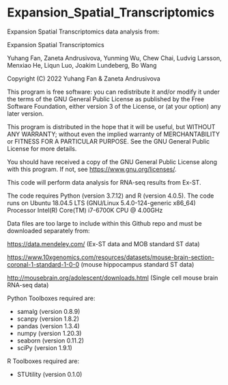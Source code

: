 # Expansion_Spatial_Transcriptomics
Expansion Spatial Transcriptomics data analysis from:

Expansion Spatial Transcriptomics

Yuhang Fan, Zaneta Andrusivova, Yunming Wu, Chew Chai, Ludvig Larsson, Menxiao He, Liqun Luo, Joakim Lundeberg, Bo Wang

Copyright (C) 2022  Yuhang Fan & Zaneta Andrusivova

This program is free software: you can redistribute it and/or modify
it under the terms of the GNU General Public License as published by
the Free Software Foundation, either version 3 of the License, or
(at your option) any later version.

This program is distributed in the hope that it will be useful,
but WITHOUT ANY WARRANTY; without even the implied warranty of
MERCHANTABILITY or FITNESS FOR A PARTICULAR PURPOSE.  See the
GNU General Public License for more details.

You should have received a copy of the GNU General Public License
along with this program.  If not, see <https://www.gnu.org/licenses/>.

This code will perform data analysis for RNA-seq results from Ex-ST.

The code requires Python (version 3.7.12) and R (version 4.0.5).
The code runs on Ubuntu 18.04.5 LTS (GNU/Linux 5.4.0-124-generic x86_64)
Processor Intel(R) Core(TM) i7-6700K CPU @ 4.00GHz
 
Data files are too large to include within this Github repo and must be
downloaded separately from:

https://data.mendeley.com/ (Ex-ST data and MOB standard ST data)

https://www.10xgenomics.com/resources/datasets/mouse-brain-section-coronal-1-standard-1-0-0 (mouse hippocampus standard ST data)

http://mousebrain.org/adolescent/downloads.html (Single cell mouse brain RNA-seq data)


Python Toolboxes required are:
- samalg (version 0.8.9)
- scanpy (version 1.8.2)
- pandas (version 1.3.4)
- numpy (version 1.20.3)
- seaborn (version 0.11.2)
- sciPy (version 1.9.1)

R Toolboxes required are:
- STUtility (version 0.1.0)
